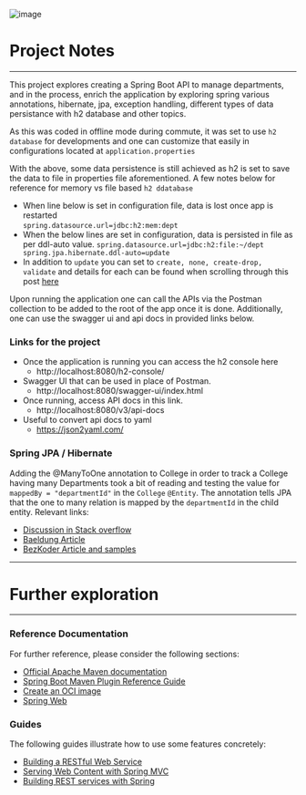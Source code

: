 ![image](https://external-content.duckduckgo.com/iu/?u=https%3A%2F%2Ftse1.mm.bing.net%2Fth%3Fid%3DOIP.AuII18L1hrDgBpr-x8ioCQHaFj%26pid%3DApi&f=1&ipt=a9a01d007527478921ce95216907e053b43a76f7c51f474eb9dd9953681c20d9&ipo=images)

# Project Notes

---

This project explores creating a Spring Boot API to manage departments, and in the process, enrich the application by
exploring spring various annotations, hibernate, jpa, exception handling, different types of data persistance with h2
database and other topics.

As this was coded in offline mode during commute, it was set to use `h2 database` for developments and one can customize
that easily in configurations located at `application.properties`

With the above, some data persistence is still achieved as h2 is set to save the data to file in properties file aforementioned.
A few notes below for reference for memory vs file based `h2 ddatabase`

- When line below is set in configuration file, data is lost once app is restarted  
`
spring.datasource.url=jdbc:h2:mem:dept
`
- When the below lines are set in configuration, data is persisted in file as per ddl-auto value.
`
spring.datasource.url=jdbc:h2:file:~/dept
spring.jpa.hibernate.ddl-auto=update
`
- In addition to `update` you can set to `create, none, create-drop, validate` and details for each can be found when 
scrolling through this post [here](https://stackoverflow.com/questions/42135114/how-does-spring-jpa-hibernate-ddl-auto-property-exactly-work-in-spring)

Upon running the application one can call the APIs via the Postman collection to be added to the root of the app once
it is done. Additionally, one can use the swagger ui and api docs in provided links below.

### Links for the project

- Once the application is running you can access the h2 console here
  - http://localhost:8080/h2-console/ 
- Swagger UI that can be used in place of Postman.
  - http://localhost:8080/swagger-ui/index.html
- Once running, access API docs in this link.
  - http://localhost:8080/v3/api-docs 
- Useful to convert api docs to yaml
  - https://json2yaml.com/ 

### Spring JPA / Hibernate

Adding the @ManyToOne annotation to College in order to track a College having many Departments took a bit of reading
and testing the value for ` mappedBy = "departmentId"` in the `College` `@Entity`. The annotation tells JPA that the 
one to many relation is mapped by the `departmentId` in the child entity. Relevant links:
* [Discussion in Stack overflow](https://stackoverflow.com/questions/48310688/error-annotationexception-mappedby-reference-an-unknown-target-entity-property)
* [Baeldung Article](https://www.baeldung.com/hibernate-one-to-many)
* [BezKoder Article and samples](https://www.bezkoder.com/jpa-manytoone/) 

---
# Further exploration
---

### Reference Documentation

For further reference, please consider the following sections:

* [Official Apache Maven documentation](https://maven.apache.org/guides/index.html)
* [Spring Boot Maven Plugin Reference Guide](https://docs.spring.io/spring-boot/docs/2.6.1/maven-plugin/reference/html/)
* [Create an OCI image](https://docs.spring.io/spring-boot/docs/2.6.1/maven-plugin/reference/html/#build-image)
* [Spring Web](https://docs.spring.io/spring-boot/docs/2.6.1/reference/htmlsingle/#boot-features-developing-web-applications)

### Guides
The following guides illustrate how to use some features concretely:

* [Building a RESTful Web Service](https://spring.io/guides/gs/rest-service/)
* [Serving Web Content with Spring MVC](https://spring.io/guides/gs/serving-web-content/)
* [Building REST services with Spring](https://spring.io/guides/tutorials/bookmarks/)

